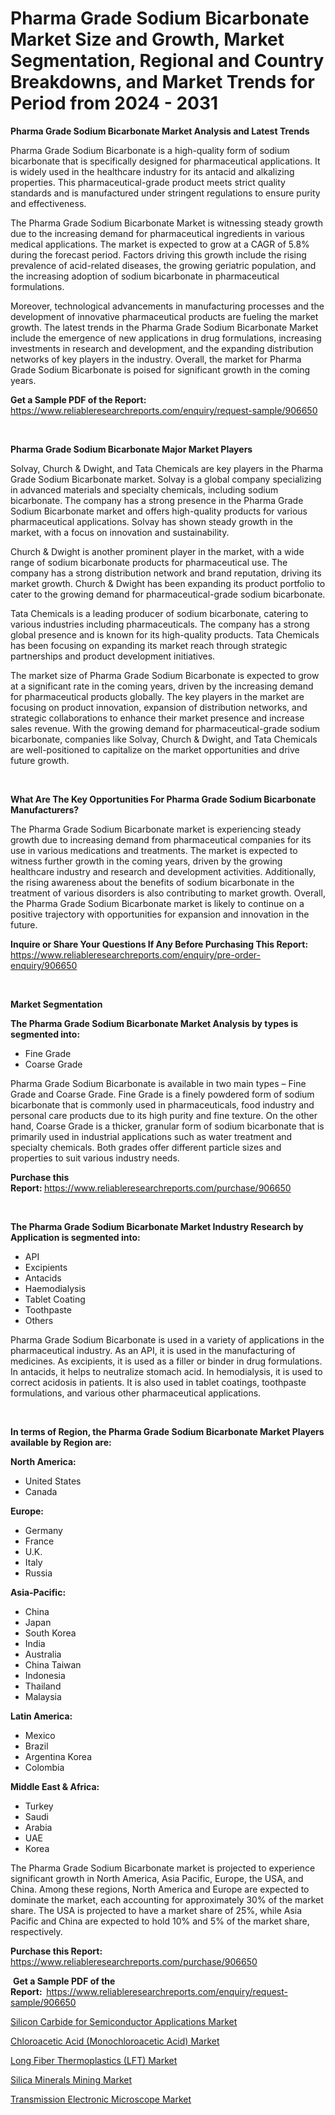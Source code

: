 <p><h1>Pharma Grade Sodium Bicarbonate Market Size and Growth, Market Segmentation, Regional and Country Breakdowns, and Market Trends for Period from 2024 -  2031</h1></p><p><strong>Pharma Grade Sodium Bicarbonate Market Analysis and Latest Trends</strong></p>
<p><p>Pharma Grade Sodium Bicarbonate is a high-quality form of sodium bicarbonate that is specifically designed for pharmaceutical applications. It is widely used in the healthcare industry for its antacid and alkalizing properties. This pharmaceutical-grade product meets strict quality standards and is manufactured under stringent regulations to ensure purity and effectiveness.</p><p>The Pharma Grade Sodium Bicarbonate Market is witnessing steady growth due to the increasing demand for pharmaceutical ingredients in various medical applications. The market is expected to grow at a CAGR of 5.8% during the forecast period. Factors driving this growth include the rising prevalence of acid-related diseases, the growing geriatric population, and the increasing adoption of sodium bicarbonate in pharmaceutical formulations.</p><p>Moreover, technological advancements in manufacturing processes and the development of innovative pharmaceutical products are fueling the market growth. The latest trends in the Pharma Grade Sodium Bicarbonate Market include the emergence of new applications in drug formulations, increasing investments in research and development, and the expanding distribution networks of key players in the industry. Overall, the market for Pharma Grade Sodium Bicarbonate is poised for significant growth in the coming years.</p></p>
<p><strong>Get a Sample PDF of the Report:&nbsp;</strong> <a href="https://www.reliableresearchreports.com/enquiry/request-sample/906650">https://www.reliableresearchreports.com/enquiry/request-sample/906650</a></p>
<p>&nbsp;</p>
<p><strong>Pharma Grade Sodium Bicarbonate Major Market Players</strong></p>
<p><p>Solvay, Church & Dwight, and Tata Chemicals are key players in the Pharma Grade Sodium Bicarbonate market. Solvay is a global company specializing in advanced materials and specialty chemicals, including sodium bicarbonate. The company has a strong presence in the Pharma Grade Sodium Bicarbonate market and offers high-quality products for various pharmaceutical applications. Solvay has shown steady growth in the market, with a focus on innovation and sustainability.</p><p>Church & Dwight is another prominent player in the market, with a wide range of sodium bicarbonate products for pharmaceutical use. The company has a strong distribution network and brand reputation, driving its market growth. Church & Dwight has been expanding its product portfolio to cater to the growing demand for pharmaceutical-grade sodium bicarbonate.</p><p>Tata Chemicals is a leading producer of sodium bicarbonate, catering to various industries including pharmaceuticals. The company has a strong global presence and is known for its high-quality products. Tata Chemicals has been focusing on expanding its market reach through strategic partnerships and product development initiatives.</p><p>The market size of Pharma Grade Sodium Bicarbonate is expected to grow at a significant rate in the coming years, driven by the increasing demand for pharmaceutical products globally. The key players in the market are focusing on product innovation, expansion of distribution networks, and strategic collaborations to enhance their market presence and increase sales revenue. With the growing demand for pharmaceutical-grade sodium bicarbonate, companies like Solvay, Church & Dwight, and Tata Chemicals are well-positioned to capitalize on the market opportunities and drive future growth.</p></p>
<p>&nbsp;</p>
<p><strong>What Are The Key Opportunities For Pharma Grade Sodium Bicarbonate Manufacturers?</strong></p>
<p><p>The Pharma Grade Sodium Bicarbonate market is experiencing steady growth due to increasing demand from pharmaceutical companies for its use in various medications and treatments. The market is expected to witness further growth in the coming years, driven by the growing healthcare industry and research and development activities. Additionally, the rising awareness about the benefits of sodium bicarbonate in the treatment of various disorders is also contributing to market growth. Overall, the Pharma Grade Sodium Bicarbonate market is likely to continue on a positive trajectory with opportunities for expansion and innovation in the future.</p></p>
<p><strong>Inquire or Share Your Questions If Any Before Purchasing This Report:</strong> <a href="https://www.reliableresearchreports.com/enquiry/pre-order-enquiry/906650">https://www.reliableresearchreports.com/enquiry/pre-order-enquiry/906650</a></p>
<p>&nbsp;</p>
<p><strong>Market Segmentation</strong></p>
<p><strong>The Pharma Grade Sodium Bicarbonate Market Analysis by types is segmented into:</strong></p>
<p><ul><li>Fine Grade</li><li>Coarse Grade</li></ul></p>
<p><p>Pharma Grade Sodium Bicarbonate is available in two main types – Fine Grade and Coarse Grade. Fine Grade is a finely powdered form of sodium bicarbonate that is commonly used in pharmaceuticals, food industry and personal care products due to its high purity and fine texture. On the other hand, Coarse Grade is a thicker, granular form of sodium bicarbonate that is primarily used in industrial applications such as water treatment and specialty chemicals. Both grades offer different particle sizes and properties to suit various industry needs.</p></p>
<p><strong>Purchase this Report:&nbsp;</strong><a href="https://www.reliableresearchreports.com/purchase/906650">https://www.reliableresearchreports.com/purchase/906650</a></p>
<p>&nbsp;</p>
<p><strong>The Pharma Grade Sodium Bicarbonate Market Industry Research by Application is segmented into:</strong></p>
<p><ul><li>API</li><li>Excipients</li><li>Antacids</li><li>Haemodialysis</li><li>Tablet Coating</li><li>Toothpaste</li><li>Others</li></ul></p>
<p><p>Pharma Grade Sodium Bicarbonate is used in a variety of applications in the pharmaceutical industry. As an API, it is used in the manufacturing of medicines. As excipients, it is used as a filler or binder in drug formulations. In antacids, it helps to neutralize stomach acid. In hemodialysis, it is used to correct acidosis in patients. It is also used in tablet coatings, toothpaste formulations, and various other pharmaceutical applications.</p></p>
<p>&nbsp;</p>
<p><strong>In terms of Region, the Pharma Grade Sodium Bicarbonate Market Players available by Region are:</strong></p>
<p>
    <p> <strong> North America: </strong>
        <ul>
            <li>United States</li>
            <li>Canada</li>
        </ul>
        </p> 
    <p> <strong> Europe: </strong>
        <ul>
            <li>Germany</li>
            <li>France</li>
            <li>U.K.</li>
            <li>Italy</li>
            <li>Russia</li>
        </ul>
        </p> 
    <p> <strong> Asia-Pacific: </strong>
        <ul>
            <li>China</li>
            <li>Japan</li>
            <li>South Korea</li>
            <li>India</li>
            <li>Australia</li>
            <li>China Taiwan</li>
            <li>Indonesia</li>
            <li>Thailand</li>
            <li>Malaysia</li>
        </ul>
        </p> 
    <p> <strong> Latin America: </strong>
        <ul>
            <li>Mexico</li>
            <li>Brazil</li>
            <li>Argentina Korea</li>
            <li>Colombia</li>
        </ul>
        </p> 
    <p> <strong> Middle East & Africa: </strong>
        <ul>
            <li>Turkey</li>
            <li>Saudi</li>
            <li>Arabia</li>
            <li>UAE</li>
            <li>Korea</li>
        </ul>
    </p>
    </p>
<p><p>The Pharma Grade Sodium Bicarbonate market is projected to experience significant growth in North America, Asia Pacific, Europe, the USA, and China. Among these regions, North America and Europe are expected to dominate the market, each accounting for approximately 30% of the market share. The USA is projected to have a market share of 25%, while Asia Pacific and China are expected to hold 10% and 5% of the market share, respectively.</p></p>
<p><strong>Purchase this Report: </strong><a href="https://www.reliableresearchreports.com/purchase/906650">https://www.reliableresearchreports.com/purchase/906650</a></p>
<p>&nbsp;<strong>Get a Sample PDF of the Report:&nbsp;&nbsp;</strong><a href="https://www.reliableresearchreports.com/enquiry/request-sample/906650">https://www.reliableresearchreports.com/enquiry/request-sample/906650</a></p>
<p><strong></strong></p>
<p><p><a href="https://github.com/vimar16th/Market-Research-Report-List-3/blob/main/silicon-carbide-for-semiconductor-applications-market.md">Silicon Carbide for Semiconductor Applications Market</a></p><p><a href="https://issuu.com/reportprime-2/docs/chloroacetic-acid-monochloroacetic-acid-market-siz">Chloroacetic Acid (Monochloroacetic Acid) Market</a></p><p><a href="https://issuu.com/reportprime-2/docs/long-fiber-thermoplastics-lft-market-size-2030.ppt">Long Fiber Thermoplastics (LFT) Market</a></p><p><a href="https://github.com/JameTravis/Market-Research-Report-List-3/blob/main/silica-minerals-mining-market.md">Silica Minerals Mining Market</a></p><p><a href="https://medium.com/p/14f44c74c441/edit">Transmission Electronic Microscope Market</a></p></p>